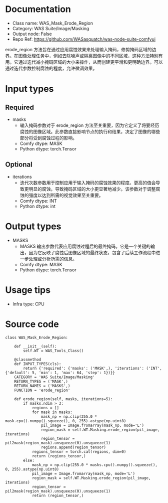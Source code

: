 # Documentation
- Class name: WAS_Mask_Erode_Region
- Category: WAS Suite/Image/Masking
- Output node: False
- Repo Ref: https://github.com/WASasquatch/was-node-suite-comfyui

erode_region 方法旨在通过应用腐蚀效果来处理输入掩码，修剪掩码区域的边界。在图像处理任务中，例如去除噪声或隔离图像中的不同区域，这种方法特别有用。它通过迭代减小掩码区域的大小来操作，从而创建更平滑和更明确边界。可以通过迭代参数控制腐蚀的程度，允许微调效果。

# Input types
## Required
- masks
    - 输入掩码参数对于 erode_region 方法至关重要，因为它定义了将要经历腐蚀的图像区域。此参数直接影响节点的执行和结果，决定了图像的哪些部分将受到腐蚀过程的影响。
    - Comfy dtype: MASK
    - Python dtype: torch.Tensor
## Optional
- iterations
    - 迭代次数参数用于控制应用于输入掩码的腐蚀效果的程度。更高的值会导致更明显的腐蚀，导致掩码区域的大小更显著地减少。该参数对于调整腐蚀的强度以达到所需的视觉效果至关重要。
    - Comfy dtype: INT
    - Python dtype: int

# Output types
- MASKS
    - MASKS 输出参数代表应用腐蚀过程后的最终掩码。它是一个关键的输出，因为它反映了腐蚀后图像区域的最终状态，包含了后续工作流程中进一步处理或分析所需的信息。
    - Comfy dtype: MASK
    - Python dtype: torch.Tensor

# Usage tips
- Infra type: CPU

# Source code
```
class WAS_Mask_Erode_Region:

    def __init__(self):
        self.WT = WAS_Tools_Class()

    @classmethod
    def INPUT_TYPES(cls):
        return {'required': {'masks': ('MASK',), 'iterations': ('INT', {'default': 5, 'min': 1, 'max': 64, 'step': 1})}}
    CATEGORY = 'WAS Suite/Image/Masking'
    RETURN_TYPES = ('MASK',)
    RETURN_NAMES = ('MASKS',)
    FUNCTION = 'erode_region'

    def erode_region(self, masks, iterations=5):
        if masks.ndim > 3:
            regions = []
            for mask in masks:
                mask_np = np.clip(255.0 * mask.cpu().numpy().squeeze(), 0, 255).astype(np.uint8)
                pil_image = Image.fromarray(mask_np, mode='L')
                region_mask = self.WT.Masking.erode_region(pil_image, iterations)
                region_tensor = pil2mask(region_mask).unsqueeze(0).unsqueeze(1)
                regions.append(region_tensor)
            regions_tensor = torch.cat(regions, dim=0)
            return (regions_tensor,)
        else:
            mask_np = np.clip(255.0 * masks.cpu().numpy().squeeze(), 0, 255).astype(np.uint8)
            pil_image = Image.fromarray(mask_np, mode='L')
            region_mask = self.WT.Masking.erode_region(pil_image, iterations)
            region_tensor = pil2mask(region_mask).unsqueeze(0).unsqueeze(1)
            return (region_tensor,)
```
